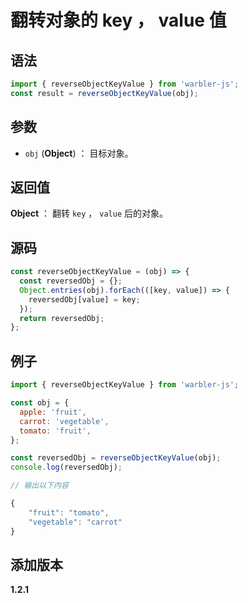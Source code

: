 # 翻转对象的 key ， value 值

## 语法

```js
import { reverseObjectKeyValue } from 'warbler-js';
const result = reverseObjectKeyValue(obj);
```

## 参数

- `obj` (**Object**) ： 目标对象。

## 返回值

**Object** ： 翻转 `key` ， `value` 后的对象。

## 源码

```js
const reverseObjectKeyValue = (obj) => {
  const reversedObj = {};
  Object.entries(obj).forEach(([key, value]) => {
    reversedObj[value] = key;
  });
  return reversedObj;
};
```

## 例子

```js
import { reverseObjectKeyValue } from 'warbler-js';

const obj = {
  apple: 'fruit',
  carrot: 'vegetable',
  tomato: 'fruit',
};

const reversedObj = reverseObjectKeyValue(obj);
console.log(reversedObj);

// 输出以下内容

{
    "fruit": "tomato",
    "vegetable": "carrot"
}
```

## 添加版本

**1.2.1**
